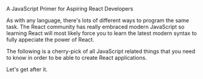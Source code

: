A JavaScript Primer for Aspiring React Developers

As with any language, there's lots of different ways to program the same task. The React community has really embraced modern JavaScript so learning React will most likely force you to learn the latest modern syntax to fully appeciate the power of React.

The following is a cherry-pick of all JavaScript related things that you need to know in order to be able to create React applications.

Let's get after it.